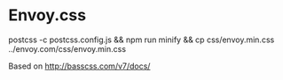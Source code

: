 # Envoy.css

postcss -c postcss.config.js && npm run minify && cp css/envoy.min.css ../envoy.com/css/envoy.min.css

Based on http://basscss.com/v7/docs/

